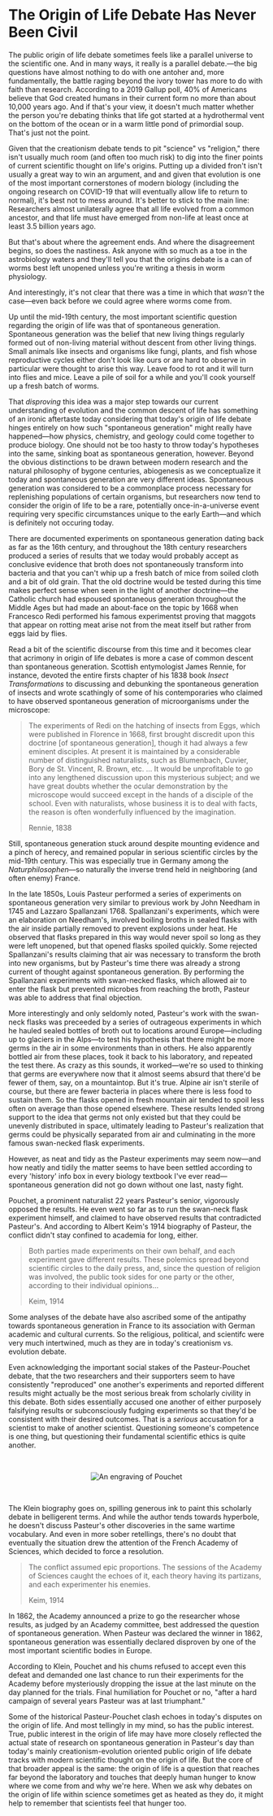 # The Origin of Life Debate Has Never Been Civil


The public origin of life debate sometimes feels like a parallel universe to the scientific one. And in many ways, it really is a parallel debate.—the big questions have almost nothing to do with one antoher and, more fundamentally, the battle raging beyond the ivory tower has more to do with faith than research. According to a 2019 Gallup poll, 40% of Americans believe that God created humans in their current form no more than about 10,000 years ago. And if that's your view, it doesn't much matter whether the person you're debating thinks that life got started at a hydrothermal vent on the bottom of the ocean or in a warm little pond of primordial soup. That's just not the point.

<!--more-->

Given that the creationism debate tends to pit "science" vs "religion," there isn't usually much room (and often too much risk) to dig into the finer points of current scientific thought on life's origins. Putting up a divided fron't isn't usually a great way to win an argument, and and given that evolution is one of the most important cornerstones of modern biology (including the ongoing research on COVID-19 that will eventually allow life to return to normal), it's best not to mess around. It's better to stick to the main line: Researchers almost unilaterally agree that all life evolved from a common ancestor, and that life must have emerged from non-life at least once at least 3.5 billion years ago.

But that's about where the agreement ends. And where the disagreement begins, so does the nastiness. Ask anyone with so much as a toe in the astrobiology waters and they'll tell you that the origins debate is a can of worms best left unopened unless you're writing a thesis in worm physiology. 

And interestingly, it's not clear that there was a time in which that *wasn't* the case—even back before we could agree where worms come from.

Up until the mid-19th century, the most important scientific question regarding the origin of life was that of spontaneous generation. Spontaneous generation was the belief that new living things regularly formed out of non-living material without descent from other living things. Small animals like insects and organisms like fungi, plants, and fish whose reproductive cycles either don't look like ours or are hard to observe in particular were thought to arise this way. Leave food to rot and it will turn into flies and mice. Leave a pile of soil for a while and you'll cook yourself up a fresh batch of worms.

That *disproving* this idea was a major step towards our current understanding of evolution and the common descent of life has something of an ironic aftertaste today considering that today's origin of life debate hinges entirely on how such "spontaneous generation" might really have happened—how physics, chemistry, and geology could come together to produce biology. One should not be too hasty to throw today's hypotheses into the same, sinking boat as spontaneous generation, however. Beyond the obvious distinctions to be drawn between modern research and the natural philosophy of bygone centuries, abiogenesis as we conceptualize it today and spontaneous generation are very different ideas. Spontaneous generation was considered to be a commonplace process necessary for replenishing populations of certain organisms, but researchers now tend to consider the origin of life to be a rare, potentially once-in-a-universe event requiring very specific circumstances unique to the early Earth—and which is definitely not occuring today. 

There are documented experiments on spontaneous generation dating back as far as the 16th century, and throughout the 18th century researchers produced a series of results that we today would probably accept as conclusive evidence that broth does not spontaneously transform into bacteria and that you can't whip up a fresh batch of mice from soiled cloth and a bit of old grain.  That the old doctrine would be tested during this time makes perfect sense when seen in the light of another doctrine—the Catholic church had espoused spontaneous generation throughout the Middle Ages but had made an about-face on the topic by 1668 when Francesco Redi performed his famous experimentst proving that maggots that appear on rotting meat arise not from the meat itself but rather from eggs laid by flies. 

Read a bit of the scientific discourse from this time and it becomes clear that acrimony in origin of life debates is more a case of common descent than spontaneous generation. Scottish entymologist James Rennie, for instance, devoted the entire firsts chapter of his 1838 book *Insect Transformations* to discussing and debunking the spontaneous generation of insects and wrote scathingly of some of his contemporaries who claimed to have observed spontaneous generation of microorganisms under the microscope:

> The experiments of Redi on the hatching of insects from Eggs, which were published in Florence in 1668, first brought discredit upon this doctrine [of spontaneous generation], though it had always a few eminent disciples. At present it is maintained by a considerable number of distinguished naturalists, such as Blumenbach, Cuvier, Bory de St. Vincent, R. Brown, etc. … It would be unprofitable to go into any lengthened discussion upon this mysterious subject; and we have great doubts whether the ocular demonstration by the microscope would succeed except in the hands of a disciple of the school. Even with naturalists, whose business it is to deal with facts, the reason is often wonderfully influenced by the imagination. 
>
> Rennie, 1838

Still, spontaneous generation stuck around despite mounting evidence and a pinch of herecy, and remained popular in serious scientific circles by the mid-19th century. This was especially true in Germany among the *Naturphilosophen*—so naturally the inverse trend held in neighboring (and often enemy) France.

In the late 1850s, Louis Pasteur performed a series of experiments on spontaneous generation very similar to previous work by John Needham in 1745 and Lazzaro Spallanzani 1768. Spallanzani's experiments, which were an elaboration on Needham's, involved boiling broths in sealed flasks with the air inside partially removed to prevent explosions under heat. He observed that flasks prepared in this way would never spoil so long as they were left unopened, but that opened flasks spoiled quickly. Some rejected Spallanzani's results claiming that air was necessary to transform the broth into new organisms, but by Pasteur's time there was already a strong current of thought against spontaneous generation. By performing the Spallanzani experiments with swan-necked flasks, which allowed air to enter the flask but prevented microbes from reaching the broth, Pasteur was able to address that final objection.

More interestingly and only seldomly noted, Pasteur's work with the swan-neck flasks was preceeded by a series of outrageous experiments in which he hauled sealed bottles of broth out to locations around Europe—including up to glaciers in the Alps—to test his hypothesis that there might be more germs in the air in some environments than in others. He also apparently bottled air from these places, took it back to his laboratory, and repeated the test there. As crazy as this sounds, it worked—we're so used to thinking that germs are everywhere now that it almost seems absurd that there'd be fewer of them, say, on a mountaintop. But it's true. Alpine air isn't sterile of course, but there are fewer bacteria in places where there is less food to sustain them. So the flasks opened in fresh mountain air tended to spoil less often on average than those opened elsewhere. These results lended strong support to the idea that germs not only existed but that they could be unevenly distributed in space, ultimately leading to Pasteur's realization that germs could be physically separated from air and culminating in the more famous swan-necked flask experiments. 

However, as neat and tidy as the Pasteur experiments may seem now—and how neatly and tidily the matter seems to have been settled according to every 'history' info box in every biology textbook I've ever read—spontaneous generation did not go down without one last, nasty fight.

Pouchet, a prominent naturalist 22 years Pasteur's senior, vigorously opposed the results. He even went so far as to run the swan-neck flask experiment himself, and claimed to have observed results that contradicted Pasteur's. And according to Albert Keim's 1914 biography of Pasteur, the conflict didn't stay confined to academia for long, either. 

> Both parties made experiments on their own behalf, and each experiment gave different results. These polemics spread beyond scientific circles to the daily press, and, since the question of religion was involved, the public took sides for one party or the other, according to their individual opinions… 
>
> Keim, 1914

Some analyses of the debate have also ascribed some of the antipathy towards spontaneous generation in France to its association with German academic and cultural currents. So the religious, political, and scientifc were very much intertwined, much as they are in today's creationism vs. evolution debate. 

Even acknowledging the important social stakes of the Pasteur-Pouchet debate, that the two researchers and their supporters seem to have consistently "reproduced" one another's experiments and reported different results might actually be the most serious break from scholarly civility in this debate. Both sides essentially accused one another of either purposely falsifying results or subconsciously fudging experiments so that they'd be consistent with their desired outcomes. That is a *serious* accusation for a scientist to make of another scientist. Questioning someone's competence is one thing, but questioning their fundamental scientific ethics is quite another.

<br>

<center>

![An engraving of Pouchet](images/2021/1/pouchet.jpeg)

</center>

<br>

The Klein biography goes on, spilling generous ink to paint this scholarly debate in belligerent terms. And while the author tends towards hyperbole, he doesn't discuss Pasteur's other discoveries in the same wartime vocabulary. And even in more sober retellings, there's no doubt that eventually the situation drew the attention of the French Academy of Sciences, which decided to force a resolution.

> The conflict assumed epic proportions. The sessions of the Academy of Sciences caught the echoes of it, each theory having its partizans, and each experimenter his enemies. 
>
> Keim, 1914

In 1862, the Academy announced a prize to go the researcher whose results, as judged by an Academy committee, best addressed the question of spontaneous generation. When Pasteur was declared the winner in 1862, spontaneous generation was essentially declared disproven by one of the most important scientific bodies in Europe. 

According to Klein, Pouchet and his chums refused to accept even this defeat and demanded one last chance to run their experiments for the Academy before mysteriously dropping the issue at the last minute on the day planned for the trials. Final humiliation for Pouchet or no, "after a hard campaign of several years Pasteur was at last triumphant." 

Some of the historical Pasteur-Pouchet clash echoes in today's disputes on the origin of life. And most tellingly in my mind, so has the public interest. True, public interest in the origin of life may have more closely reflected the actual state of research on spontaneous generation in Pasteur's day than today's mainly creationism-evolution oriented public origin of life debate tracks with modern scientific thought on the origin of life. But  the core of that broader appeal is the same: the origin of life is a question that reaches far beyond the laboratory and touches that deeply human hunger to know where we come from and why we're here. When we ask why debates on the origin of life within science sometimes get as heated as they do, it might help to remember that scientists feel that hunger too.
